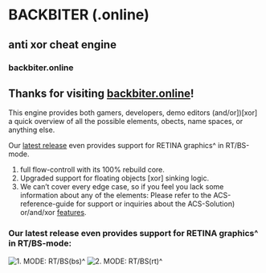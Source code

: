 # BACKBITER (.online) 
## anti xor cheat engine
### backbiter.online
## Thanks for visiting [backbiter.online](https://www.backbiter.online)!

This engine provides both gamers, developers, demo editors (and/or])[xor] a quick overview of all the possible elements, 
obects, name spaces, or anything else. 

Our [latest release](https://github.com/fast-hold/backbiter/archive/refs/tags/latest.zip) even provides support for RETINA graphics^ in RT/BS-mode.
1. full flow-controll with its 100% rebuild core.
2. Upgraded support for floating objects [xor] sinking logic.
3. We can’t cover every edge case, so if you feel you lack some information about any of the elements: 
Please refer to the ACS-reference-guide for support or inquiries about the ACS-Solution) or/and/xor [features](https://anubischeats.net/acs/#features).

### Our latest release even provides support for RETINA graphics^ in RT/BS-mode:


![1. MODE: RT/BS(bs)^](https://user-images.githubusercontent.com/114263485/202911822-dfe8ab49-086a-400f-a0f3-1e545ae84ef5.jpg) 
![2. MODE: RT/BS(rt)^](https://user-images.githubusercontent.com/114263485/202911826-c9b6eb54-5757-4361-acf0-9c688e0c6245.jpg) 

